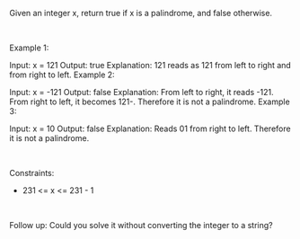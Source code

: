 Given an integer x, return true if x is a palindrome, and false otherwise.

 <br>

Example 1:

Input: x = 121
Output: true
Explanation: 121 reads as 121 from left to right and from right to left.
Example 2:

Input: x = -121
Output: false
Explanation: From left to right, it reads -121. From right to left, it becomes 121-. Therefore it is not a palindrome.
Example 3:

Input: x = 10
Output: false
Explanation: Reads 01 from right to left. Therefore it is not a palindrome.
 
<br>

Constraints:

- 231 <= x <= 231 - 1

<br>

Follow up: Could you solve it without converting the integer to a string?